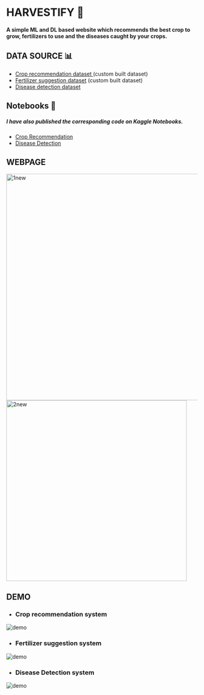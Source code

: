 # HARVESTIFY 🌿
#### A simple ML and DL based website which recommends the best crop to grow, fertilizers to use and the diseases caught by your crops.


## DATA SOURCE 📊
- [Crop recommendation dataset ](https://www.kaggle.com/atharvaingle/crop-recommendation-dataset) (custom built dataset)
- [Fertilizer suggestion dataset](https://github.com/Gladiator07/Harvestify/blob/master/Data-processed/fertilizer.csv) (custom built dataset)
- [Disease detection dataset](https://www.kaggle.com/vipoooool/new-plant-diseases-dataset)

## Notebooks 📓
##### I have also published the corresponding code on Kaggle Notebooks.
- [Crop Recommendation](https://www.kaggle.com/atharvaingle/what-crop-to-grow)
- [Disease Detection](https://www.kaggle.com/atharvaingle/plant-disease-classification-resnet-99-2)

## WEBPAGE

<img width="595" alt="1new" src="https://github.com/Keerthibalraj/ML_project_harvest/assets/86064505/4618e653-739f-42ea-b699-b219fbc8e38f">

<img width="475" alt="2new" src="https://github.com/Keerthibalraj/ML_project_harvest/assets/86064505/a86ee154-bc69-48f9-a8a4-61496dcfabe9">

## DEMO

- ### Crop recommendation system

![demo](https://media.giphy.com/media/90JbjdAa5nDq3TJh5u/giphy.gif)

- ### Fertilizer suggestion system

![demo](https://media.giphy.com/media/FLftUXMFo8N2bBjAXq/giphy.gif)


- ### Disease Detection system
![demo](https://media.giphy.com/media/NnMwEp2tGZdfnJbyjr/giphy.gif)

